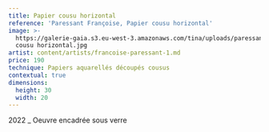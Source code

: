 ```yaml
---
title: Papier cousu horizontal
reference: 'Paressant Françoise, Papier cousu horizontal'
image: >-
  https://galerie-gaia.s3.eu-west-3.amazonaws.com/tina/uploads/paressant-francoise/galerie-gaia-paressant-francoise-papier
  cousu horizontal.jpg
artist: content/artists/francoise-paressant-1.md
price: 190
technique: Papiers aquarellés découpés cousus
contextual: true
dimensions:
  height: 30
  width: 20
---
```


2022 \_ Oeuvre encadrée sous verre
